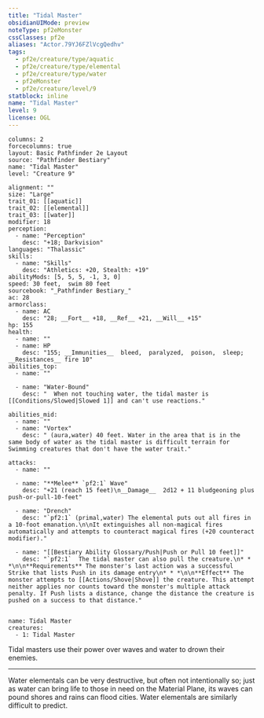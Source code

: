 ```yaml
---
title: "Tidal Master"
obsidianUIMode: preview
noteType: pf2eMonster
cssClasses: pf2e
aliases: "Actor.79YJ6FZlVcgQedhv" 
tags:
  - pf2e/creature/type/aquatic
  - pf2e/creature/type/elemental
  - pf2e/creature/type/water
  - pf2eMonster
  - pf2e/creature/level/9
statblock: inline
name: "Tidal Master"
level: 9
license: OGL
---
```


```statblock
columns: 2
forcecolumns: true
layout: Basic Pathfinder 2e Layout
source: "Pathfinder Bestiary"
name: "Tidal Master"
level: "Creature 9"

alignment: ""
size: "Large"
trait_01: [[aquatic]]
trait_02: [[elemental]]
trait_03: [[water]]
modifier: 18
perception:
  - name: "Perception"
    desc: "+18; Darkvision"
languages: "Thalassic"
skills:
  - name: "Skills"
    desc: "Athletics: +20, Stealth: +19"
abilityMods: [5, 5, 5, -1, 3, 0]
speed: 30 feet,  swim 80 feet
sourcebook: "_Pathfinder Bestiary_"
ac: 28
armorclass:
  - name: AC
    desc: "28; __Fort__ +18, __Ref__ +21, __Will__ +15"
hp: 155
health:
  - name: ""
  - name: HP
    desc: "155; __Immunities__  bleed,  paralyzed,  poison,  sleep; __Resistances__ fire 10"
abilities_top:
  - name: ""

  - name: "Water-Bound"
    desc: "  When not touching water, the tidal master is [[Conditions/Slowed|Slowed 1]] and can't use reactions."

abilities_mid:
  - name: ""
  - name: "Vortex"
    desc: " (aura,water) 40 feet. Water in the area that is in the same body of water as the tidal master is difficult terrain for Swimming creatures that don't have the water trait."

attacks:
  - name: ""

  - name: "**Melee** `pf2:1` Wave"
    desc: "+21 (reach 15 feet)\n__Damage__  2d12 + 11 bludgeoning plus push-or-pull-10-feet"

  - name: "Drench"
    desc: "`pf2:1` (primal,water) The elemental puts out all fires in a 10-foot emanation.\n\nIt extinguishes all non-magical fires automatically and attempts to counteract magical fires (+20 counteract modifier)."

  - name: "[[Bestiary Ability Glossary/Push|Push or Pull 10 feet]]"
    desc: "`pf2:1`  The tidal master can also pull the creature.\n* * *\n\n**Requirements** The monster's last action was a successful Strike that lists Push in its damage entry\n* * *\n\n**Effect** The monster attempts to [[Actions/Shove|Shove]] the creature. This attempt neither applies nor counts toward the monster's multiple attack penalty. If Push lists a distance, change the distance the creature is pushed on a success to that distance."
 
```

```encounter-table
name: Tidal Master
creatures:
  - 1: Tidal Master
```



Tidal masters use their power over waves and water to drown their enemies.

* * *

Water elementals can be very destructive, but often not intentionally so; just as water can bring life to those in need on the Material Plane, its waves can pound shores and rains can flood cities. Water elementals are similarly difficult to predict.
